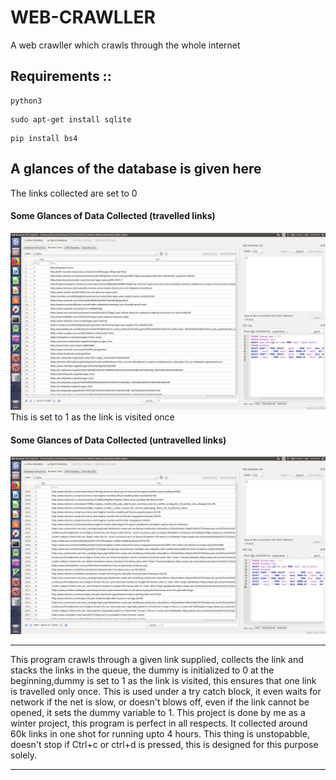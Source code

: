 # WEB-CRAWLLER
A web crawller which crawls through the whole internet
## Requirements ::
```
python3
```
```
sudo apt-get install sqlite
```
```
pip install bs4
```
## A glances of the database is given here
The links collected are set to 0
#### Some Glances of Data Collected (travelled links)
![First](First.png)
This is set to 1 as the link is visited once
#### Some Glances of Data Collected (untravelled links)
![First](Sec.png)



****
This program crawls through a given link supplied, collects the link and stacks the links in the queue,
the dummy is initialized to 0 at the beginning,dummy is set to 1 as the link is visited, this ensures that
one link is travelled only once. This is used under a try catch block, it even waits for network if the net is slow,
or doesn't blows off, even if the link cannot be opened, it sets the dummy variable to 1. This project is done by me
as a winter project, this program is perfect in all respects. It collected around 60k links in one shot for running 
upto 4 hours. This thing is unstopabble, doesn't stop if Ctrl+c or ctrl+d is pressed, this is designed for this purpose 
solely. 
****

